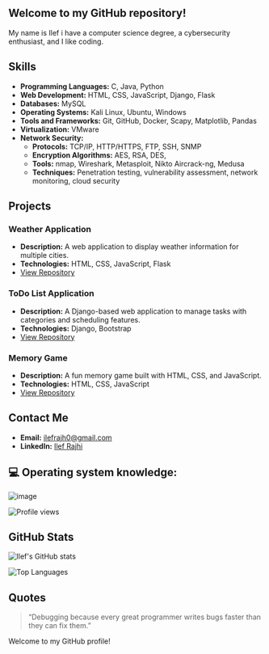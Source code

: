  ## Welcome to my GitHub repository!

 My name is Ilef i have a computer science degree, a cybersecurity enthusiast, and I like coding.

## Skills

- **Programming Languages:** C, Java, Python
- **Web Development:** HTML, CSS, JavaScript, Django, Flask
- **Databases:** MySQL
- **Operating Systems:** Kali Linux, Ubuntu, Windows
- **Tools and Frameworks:** Git, GitHub, Docker, Scapy, Matplotlib, Pandas
- **Virtualization:** VMware
- **Network Security:**
  - **Protocols:** TCP/IP, HTTP/HTTPS, FTP, SSH, SNMP
  - **Encryption Algorithms:** AES, RSA, DES, 
  - **Tools:** nmap, Wireshark, Metasploit, Nikto Aircrack-ng, Medusa
  - **Techniques:** Penetration testing, vulnerability assessment, network monitoring, cloud security

 ## Projects

### Weather Application
- **Description:** A web application to display weather information for multiple cities.
- **Technologies:** HTML, CSS, JavaScript, Flask
- [View Repository](https://github.com/ilefrajhi/weather-app)

### ToDo List Application
- **Description:** A Django-based web application to manage tasks with categories and scheduling features.
- **Technologies:** Django, Bootstrap
- [View Repository](https://github.com/ilefrajhi/todolist)

### Memory Game
- **Description:** A fun memory game built with HTML, CSS, and JavaScript.
- **Technologies:** HTML, CSS, JavaScript
- [View Repository](https://github.com/ilefrajhi/memory-game)



## Contact Me

- **Email:** [ilefrajh0@gmail.com](mailto:ilefrajhi0@gmail.com)
- **LinkedIn:** [Ilef Rajhi](https://www.linkedin.com/in/ilef-rajhi)


## 💻 Operating system knowledge:
![image](https://github.com/Ilefrajhi/ilefrajhi/assets/123025307/6fca6c93-403e-4cce-b7b5-0921a8a4c5fc)


![Profile views](https://visitor-badge.glitch.me/badge?page_id=Ilefrajhi.ilefrajhi)

## GitHub Stats

![Ilef's GitHub stats](https://github-readme-stats.vercel.app/api?username=ilef-rajhi&show_icons=true&theme=radical)

![Top Languages](https://github-readme-stats.vercel.app/api/top-langs/?username=ilef-rajhi&layout=compact&theme=radical)

## Quotes

> “Debugging because every great programmer writes bugs faster than they can fix them.”

Welcome to my GitHub profile!







